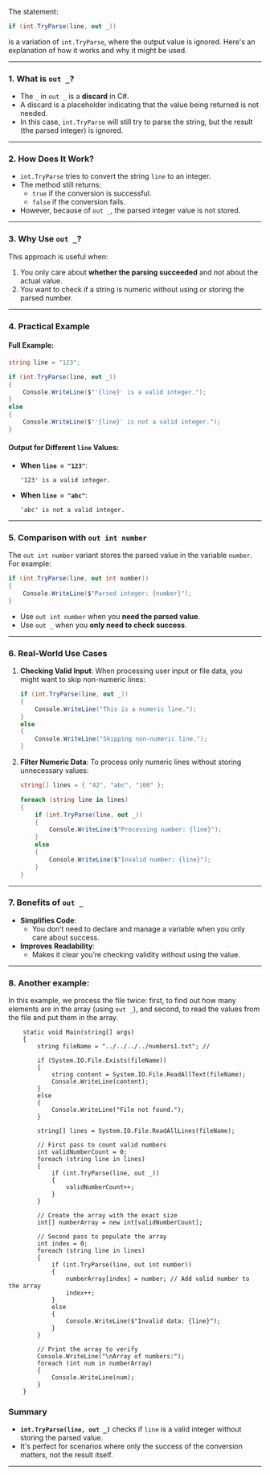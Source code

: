 The statement:

```csharp
if (int.TryParse(line, out _))
```

is a variation of `int.TryParse`, where the output value is ignored. Here's an explanation of how it works and why it might be used.

---

### **1. What is `out _`?**
- The `_` in `out _` is a **discard** in C#.
- A discard is a placeholder indicating that the value being returned is not needed.
- In this case, `int.TryParse` will still try to parse the string, but the result (the parsed integer) is ignored.

---

### **2. How Does It Work?**
- `int.TryParse` tries to convert the string `line` to an integer.
- The method still returns:
  - `true` if the conversion is successful.
  - `false` if the conversion fails.
- However, because of `out _`, the parsed integer value is not stored.

---

### **3. Why Use `out _`?**
This approach is useful when:
1. You only care about **whether the parsing succeeded** and not about the actual value.
2. You want to check if a string is numeric without using or storing the parsed number.

---

### **4. Practical Example**

#### Full Example:
```csharp
string line = "123";

if (int.TryParse(line, out _))
{
    Console.WriteLine($"'{line}' is a valid integer.");
}
else
{
    Console.WriteLine($"'{line}' is not a valid integer.");
}
```

#### Output for Different `line` Values:
- **When `line = "123"`**:
  ```
  '123' is a valid integer.
  ```
- **When `line = "abc"`**:
  ```
  'abc' is not a valid integer.
  ```

---

### **5. Comparison with `out int number`**
The `out int number` variant stores the parsed value in the variable `number`. For example:

```csharp
if (int.TryParse(line, out int number))
{
    Console.WriteLine($"Parsed integer: {number}");
}
```

- Use `out int number` when you **need the parsed value**.
- Use `out _` when you **only need to check success**.

---

### **6. Real-World Use Cases**

1. **Checking Valid Input**:
   When processing user input or file data, you might want to skip non-numeric lines:
   ```csharp
   if (int.TryParse(line, out _))
   {
       Console.WriteLine("This is a numeric line.");
   }
   else
   {
       Console.WriteLine("Skipping non-numeric line.");
   }
   ```

2. **Filter Numeric Data**:
   To process only numeric lines without storing unnecessary values:
   ```csharp
   string[] lines = { "42", "abc", "100" };

   foreach (string line in lines)
   {
       if (int.TryParse(line, out _))
       {
           Console.WriteLine($"Processing number: {line}");
       }
       else
       {
           Console.WriteLine($"Invalid number: {line}");
       }
   }
   ```

---

### **7. Benefits of `out _`**
- **Simplifies Code**:
  - You don’t need to declare and manage a variable when you only care about success.
- **Improves Readability**:
  - Makes it clear you’re checking validity without using the value.

---

### **8. Another example:**
In this example, we process the file twice: first, to find out how many elements are in the array (using `out _`), and second, to read the values from the file and put them in the array.
```
    static void Main(string[] args)
    {
        string fileName = "../../../../numbers1.txt"; // 

        if (System.IO.File.Exists(fileName))
        {
            string content = System.IO.File.ReadAllText(fileName);
            Console.WriteLine(content);
        }
        else
        {
            Console.WriteLine("File not found.");
        }

        string[] lines = System.IO.File.ReadAllLines(fileName);

        // First pass to count valid numbers
        int validNumberCount = 0;
        foreach (string line in lines)
        {
            if (int.TryParse(line, out _))
            {
                validNumberCount++;
            }
        }

        // Create the array with the exact size
        int[] numberArray = new int[validNumberCount];

        // Second pass to populate the array
        int index = 0;
        foreach (string line in lines)
        {
            if (int.TryParse(line, out int number))
            {
                numberArray[index] = number; // Add valid number to the array
                index++;
            }
            else
            {
                Console.WriteLine($"Invalid data: {line}");
            }
        }

        // Print the array to verify
        Console.WriteLine("\nArray of numbers:");
        foreach (int num in numberArray)
        {
            Console.WriteLine(num);
        }
    }
```
### Summary
- **`int.TryParse(line, out _)`** checks if `line` is a valid integer without storing the parsed value.
- It's perfect for scenarios where only the success of the conversion matters, not the result itself.

---
